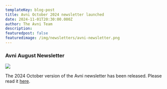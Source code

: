 ```yaml
---
templateKey: blog-post
title: Avni October 2024 newsletter launched
date: 2024-11-01T20:30:00.000Z
author: The Avni Team
description:
featuredpost: false
featuredimage: /img/newsletters/avni-newsletter.png
---
```


### Avni August Newsletter

<a href="https://mailchi.mp/samanvayfoundation/avni-oct-newsletter-14186730">
<img src="/img/newsletters/avni-newsletter.png">
</a>

<br>

The 2024 October version of the Avni newsletter has been released. Please read it [here](https://mailchi.mp/samanvayfoundation/avni-oct-newsletter-14186730). 

<br>
<br>
<br>
